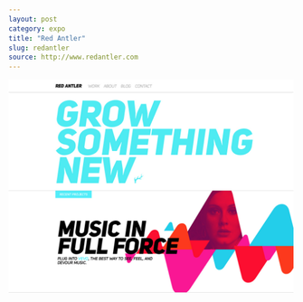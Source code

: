 ```yaml
---
layout: post
category: expo
title: "Red Antler"
slug: redantler
source: http://www.redantler.com
---
```


<img src="/screenshots/redantler.jpg">
